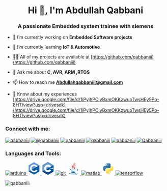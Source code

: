 <h1 align="center">Hi 👋, I'm Abdullah Qabbani</h1>
<h3 align="center">A passionate Embedded system trainee with siemens</h3>

- 🔭 I’m currently working on **Embedded Software projects**

- 🌱 I’m currently learning **IoT & Automotive**

- 👨‍💻 All of my projects are available at [https://github.com/qabbaniii](https://github.com/qabbaniii)

- 💬 Ask me about **C, AVR, ARM ,RTOS**

- 📫 How to reach me **Abdullahqabbaniii@gmail.com**

- 📄 Know about my experiences [https://drive.google.com/file/d/1iPyjhPOiyBxmOKKzwuoTwsHEy5Po-8HT/view?usp=drivesdk](https://drive.google.com/file/d/1iPyjhPOiyBxmOKKzwuoTwsHEy5Po-8HT/view?usp=drivesdk)

<h3 align="left">Connect with me:</h3>
<p align="left">
<a href="https://twitter.com/qabbaniii" target="blank"><img align="center" src="https://raw.githubusercontent.com/rahuldkjain/github-profile-readme-generator/master/src/images/icons/Social/twitter.svg" alt="qabbaniii" height="30" width="40" /></a>
<a href="https://linkedin.com/in/@qabbaniii" target="blank"><img align="center" src="https://raw.githubusercontent.com/rahuldkjain/github-profile-readme-generator/master/src/images/icons/Social/linked-in-alt.svg" alt="@qabbaniii" height="30" width="40" /></a>
<a href="https://fb.com/qabbaniii" target="blank"><img align="center" src="https://raw.githubusercontent.com/rahuldkjain/github-profile-readme-generator/master/src/images/icons/Social/facebook.svg" alt="qabbaniii" height="30" width="40" /></a>
<a href="https://instagram.com/qabbaniii" target="blank"><img align="center" src="https://raw.githubusercontent.com/rahuldkjain/github-profile-readme-generator/master/src/images/icons/Social/instagram.svg" alt="qabbaniii" height="30" width="40" /></a>
<a href="https://www.hackerrank.com/qabbaniii" target="blank"><img align="center" src="https://raw.githubusercontent.com/rahuldkjain/github-profile-readme-generator/master/src/images/icons/Social/hackerrank.svg" alt="qabbaniii" height="30" width="40" /></a>
<a href="https://discord.gg/Qabbaniii" target="blank"><img align="center" src="https://raw.githubusercontent.com/rahuldkjain/github-profile-readme-generator/master/src/images/icons/Social/discord.svg" alt="Qabbaniii" height="30" width="40" /></a>
</p>

<h3 align="left">Languages and Tools:</h3>
<p align="left"> <a href="https://www.arduino.cc/" target="_blank" rel="noreferrer"> <img src="https://cdn.worldvectorlogo.com/logos/arduino-1.svg" alt="arduino" width="40" height="40"/> </a> <a href="https://www.cprogramming.com/" target="_blank" rel="noreferrer"> <img src="https://raw.githubusercontent.com/devicons/devicon/master/icons/c/c-original.svg" alt="c" width="40" height="40"/> </a> <a href="https://www.w3schools.com/cpp/" target="_blank" rel="noreferrer"> <img src="https://raw.githubusercontent.com/devicons/devicon/master/icons/cplusplus/cplusplus-original.svg" alt="cplusplus" width="40" height="40"/> </a> <a href="https://git-scm.com/" target="_blank" rel="noreferrer"> <img src="https://www.vectorlogo.zone/logos/git-scm/git-scm-icon.svg" alt="git" width="40" height="40"/> </a> <a href="https://www.java.com" target="_blank" rel="noreferrer"> <img src="https://raw.githubusercontent.com/devicons/devicon/master/icons/java/java-original.svg" alt="java" width="40" height="40"/> </a> <a href="https://www.mathworks.com/" target="_blank" rel="noreferrer"> <img src="https://upload.wikimedia.org/wikipedia/commons/2/21/Matlab_Logo.png" alt="matlab" width="40" height="40"/> </a> <a href="https://www.python.org" target="_blank" rel="noreferrer"> <img src="https://raw.githubusercontent.com/devicons/devicon/master/icons/python/python-original.svg" alt="python" width="40" height="40"/> </a> <a href="https://www.tensorflow.org" target="_blank" rel="noreferrer"> <img src="https://www.vectorlogo.zone/logos/tensorflow/tensorflow-icon.svg" alt="tensorflow" width="40" height="40"/> </a> </p>

<p><img align="center" src="https://github-readme-stats.vercel.app/api/top-langs?username=qabbaniii&show_icons=true&locale=en&layout=compact" alt="qabbaniii" /></p>
